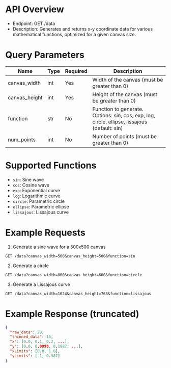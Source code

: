 # API Overview

- Endpoint: GET /data
- Description: Generates and returns x-y coordinate data for various mathematical functions, optimized for a given canvas size.

# Query Parameters

| Name           | Type   | Required | Description                                                                 |
|----------------|--------|----------|-----------------------------------------------------------------------------|
| canvas_width   | int    | Yes      | Width of the canvas (must be greater than 0)                               |
| canvas_height  | int    | Yes      | Height of the canvas (must be greater than 0)                              |
| function       | str    | No       | Function to generate. Options: sin, cos, exp, log, circle, ellipse, lissajous (default: sin) |
| num_points  | int    | No      | Number of points (must be greater than 0)                              |

# Supported Functions

- `sin`: Sine wave
- `cos`: Cosine wave
- `exp`: Exponential curve
- `log`: Logarithmic curve
- `circle`: Parametric circle
- `ellipse`: Parametric ellipse
- `lissajous`: Lissajous curve

# Example Requests

1. Generate a sine wave for a 500x500 canvas

`GET /data?canvas_width=500&canvas_height=500&function=sin`

2. Generate a circle

`GET /data?canvas_width=800&canvas_height=600&function=circle`

3. Generate a Lissajous curve

`GET /data?canvas_width=1024&canvas_height=768&function=lissajous`

# Example Response (truncated)
```JSON
{
  "raw_data": 20,
  "thinned_data": 15,
  "x": [0.0, 0.1, 0.2, ...],
  "y": [0.0, 0.0998, 0.1987, ...],
  "xLimits": [0.0, 1.8],
  "yLimits": [-1, 0.987]
}
```